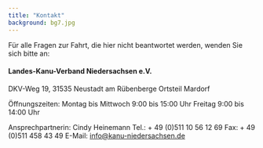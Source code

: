 ```yaml
---
title: "Kontakt"
background: bg7.jpg
---
```


Für alle Fragen zur Fahrt, die hier nicht beantwortet werden, wenden Sie sich bitte an: 

#### Landes-Kanu-Verband Niedersachsen e.V.
DKV-Weg 19,
31535 Neustadt am Rübenberge
Ortsteil Mardorf 

Öffnungszeiten:
Montag bis Mittwoch 9:00 bis 15:00 Uhr
Freitag 9:00 bis 14:00 Uhr

 

Ansprechpartnerin:
Cindy Heinemann
Tel.: + 49 (0)511 10 56 12 69
Fax: + 49 (0)511 458 43 49
E-Mail: info@kanu-niedersachsen.de

 
